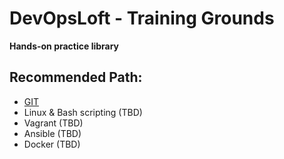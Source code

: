 # DevOpsLoft - Training Grounds
**Hands-on practice library**

## Recommended Path:
* [GIT](https://github.com/devopsloft/training/tree/master/GIT) 
* Linux & Bash scripting (TBD)
* Vagrant (TBD)
* Ansible (TBD)
* Docker (TBD)